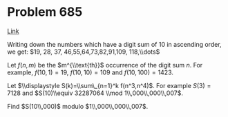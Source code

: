 # Problem 685

[Link](https://projecteuler.net/problem=685)

Writing down the numbers which have a digit sum of 10 in ascending order, we get: $19, 28, 37, 46,55,64,73,82,91,109, 118,\\dots$

Let $f(n,m)$ be the $m^{\\text{th}}$ occurrence of the digit sum $n$. For example, $f(10,1)=19$, $f(10,10)=109$ and $f(10,100)=1423$.

Let $\\displaystyle S(k)=\\sum\_{n=1}^k f(n^3,n^4)$. For example $S(3)=7128$ and $S(10)\\equiv 32287064 \\mod 1\\,000\\,000\\,007$.

Find $S(10\\,000)$ modulo $1\\,000\\,000\\,007$.